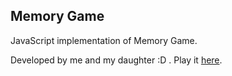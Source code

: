 ## Memory Game
JavaScript implementation of Memory Game.

Developed by me and my daughter :D . Play it [here](https://thomasanders.github.io/memory-game/).
